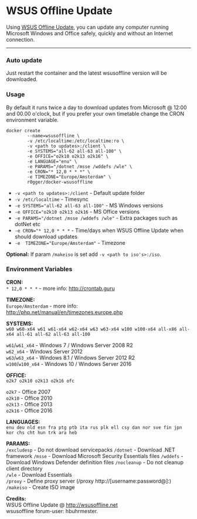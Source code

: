 # WSUS Offline Update

Using [WSUS Offline Update](http://wsusoffline.net/), you can update any computer running Microsoft Windows and Office safely, quickly and without an Internet connection.

-----------
### Auto update
Just restart the container and the latest wsusoffline version will be downloaded.

### Usage
By default it runs twice a day to download updates from Microsoft @ 12:00 and 00.00 o'clock, but if you prefer your own timetable change the CRON environment variable.   

```
docker create 
        --name=wsusoffline \
        -v /etc/localtime:/etc/localtime:ro \
        -v <path to updates>:/client \
        -e SYSTEMS="all-62 all-63 all-100" \
        -e OFFICE="o2k10 o2k13 o2k16" \
        -e LANGUAGE="enu" \
        -e PARAMS="/dotnet /msse /wddefs /wle" \
        -e CRON="* 12,0 * * *" \
        -e TIMEZONE="Europe/Amsterdam" \
        r0gger/docker-wsusoffline
```
    
- `-v <path to updates>:/client` - Default update folder   
- `-v /etc/localtime` - Timesync   
- `-e SYSTEMS="all-62 all-63 all-100"` - MS Windows versions   
- `-e OFFICE="o2k10 o2k13 o2k16` - MS Office versions   
- `-e PARAMS="/dotnet /msse /wddefs /wle"` - Extra packages such as dotNet etc   
- `-e CRON="* 12,0 * * *` - Time/days when WSUS Offline Update when should download updates   
- `-e  TIMEZONE="Europe/Amsterdam"` - Timezone   

**Optional:** If param `/makeiso` is set add `-v <path to iso's>:/iso`.

### Environment Variables
**CRON:**   
`* 12,0 * * *` - more info: http://crontab.guru

**TIMEZONE:**   
`Europe/Amsterdam` - more info: http://php.net/manual/en/timezones.europe.php

**SYSTEMS:**    
`w60 w60-x64 w61 w61-x64 w62-x64 w63 w63-x64 w100 w100-x64 all-x86 all-x64 all-61 all-62 all-63 all-100`   

`w61`/`w61_x64` - Windows 7 / Windows Server 2008 R2       
`w62_x64`	- Windows Server 2012   
`w63`/`w63_x64` - Windows 8.1 / Windows Server 2012 R2    
`w100`/`w100_x64` -	Windows 10 / Windows Server 2016     

**OFFICE:**   
`o2k7 o2k10 o2k13 o2k16 ofc`

`o2k7` - Office 2007   
`o2k10` - Office 2010   
`o2k13` - Office 2013   
`o2k16` - Office 2016

**LANGUAGES:**   
`enu deu nld esn fra ptg ptb ita rus plk ell csy dan nor sve fin jpn kor chs cht hun trk ara heb`

**PARAMS:**   
`/excludesp` - Do not download servicepacks
`/dotnet` - Download .NET framework
`/msse` - Download Microsoft Security Essentials files
`/wddefs` - Download Windows Defender definition files
`/nocleanup` - Do not cleanup client directory  
`/wle` - Download Essentials  
`/proxy` - Define proxy server (/proxy http://[username:password@]<server>:<port>)   
`/makeiso` - Create ISO image   

    
**Credits:**   
WSUS Offline Update @ http://wsusoffline.net   
wsusoffline forum-user:  hbuhrmester.
